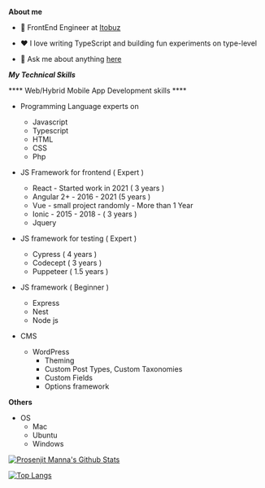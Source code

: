**About me** 

- 💼 FrontEnd Engineer at [Itobuz](https://itobuz.com/)

- ❤️ I love writing TypeScript and building fun experiments on type-level

- 💬 Ask me about anything [here](https://github.com/prosenjit-manna/prosenjit-manna/issues)

***My Technical Skills*** 

**** Web/Hybrid Mobile App Development skills ****
- Programming Language experts on
  - Javascript
  - Typescript
  - HTML
  - CSS
  - Php 
  

- JS Framework for frontend ( Expert ) 
  - React - Started work in 2021 ( 3 years ) 
  - Angular 2+ - 2016 - 2021 (5 years )
  - Vue - small project randomly - More than 1 Year
  - Ionic - 2015 - 2018 - ( 3 years )
  - Jquery 
 
- JS framework for testing ( Expert )
  - Cypress ( 4 years ) 
  - Codecept ( 3 years )
  - Puppeteer ( 1.5 years )
 
- JS framework ( Beginner )
  - Express 
  - Nest
  - Node js 

- CMS
  - WordPress
    - Theming
    - Custom Post Types, Custom Taxonomies
    - Custom Fields
    - Options framework 

****Others****
- OS
  - Mac
  - Ubuntu
  - Windows 

[![Prosenjit Manna's Github Stats](https://github-readme-stats.vercel.app/api?username=prosenjit-manna)](https://github.com/anuraghazra/github-readme-stats)

[![Top Langs](https://github-readme-stats.vercel.app/api/top-langs/?username=prosenjit-manna)](https://github.com/anuraghazra/github-readme-stats)
